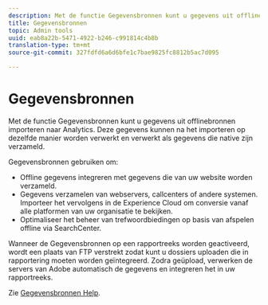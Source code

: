 ```yaml
---
description: Met de functie Gegevensbronnen kunt u gegevens uit offlinebronnen importeren naar Analytics. Deze gegevens kunnen na het importeren op dezelfde manier worden verwerkt en verwerkt als gegevens die native zijn verzameld.
title: Gegevensbronnen
topic: Admin tools
uuid: eab8a22b-5471-4922-b246-c991814c4b8b
translation-type: tm+mt
source-git-commit: 327fdfd6a6d6bfe1c7bae9825fc8812b5ac7d095

---
```



# Gegevensbronnen

Met de functie Gegevensbronnen kunt u gegevens uit offlinebronnen importeren naar Analytics. Deze gegevens kunnen na het importeren op dezelfde manier worden verwerkt en verwerkt als gegevens die native zijn verzameld.

Gegevensbronnen gebruiken om:

* Offline gegevens integreren met gegevens die van uw website worden verzameld.
* Gegevens verzamelen van webservers, callcenters of andere systemen. Importeer het vervolgens in de Experience Cloud om conversie vanaf alle platformen van uw organisatie te bekijken.
* Optimaliseer het beheer van trefwoordbiedingen op basis van afspelen offline via SearchCenter.

Wanneer de Gegevensbronnen op een rapportreeks worden geactiveerd, wordt een plaats van FTP verstrekt zodat kunt u dossiers uploaden die in rapportering moeten worden geïntegreerd. Zodra geüpload, verwerken de servers van Adobe automatisch de gegevens en integreren het in uw rapportreeks.

Zie [Gegevensbronnen Help](https://docs.adobe.com/content/help/en/analytics/import/data-sources/datasrc-home.html).
